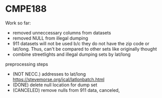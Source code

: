 # CMPE188

Work so far:
- removed unneccessary columns from datasets
- removed NULL from illegal dumping 
- 911 datasets will not be used b/c they do not have the zip code or lat/long. Thus, can't be compared to other sets like originally thought 
- combine streetlights and illegal dumping sets by lat/long

preprocessing steps
- (NOT NECC.) addresses to lat/long https://stevemorse.org/jcal/latlonbatch.html
- (DONE) delete null location for dump set
- (CANCELED) remove nulls from 911 data, canceled, 

